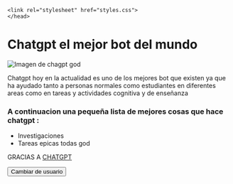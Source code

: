 <!DOCTYPE html>
<html lang="es">
	<head>
	<meta charset="utf-8">
	<title>Chatgpt waos</title>
<link href="styles/styles.css" rel="stylesheet" type="text/css" />

	<link rel="stylesheet" href="styles.css">
	</head>
<body>
	<h1>Chatgpt el mejor bot del mundo </h1>
	<img src="images/descarga.png" alt="Imagen de chagpt god">
	<p>Chatgpt hoy en la actualidad es uno de los mejores bot que existen ya que ha ayudado tanto a personas normales como estudiantes en diferentes areas como en 			tareas y actividades cognitiva y de enseñanza</p>
	<h3>A continuacion una pequeña lista de mejores cosas que hace chatgpt :</h3>
	<ul>
		<li>Investigaciones</li>
		<li>Tareas epicas todas god</li>
	</ul>
	<p>GRACIAS A <a href="https://openai.com/chatgpt/">CHATGPT</a></p>
<button>Cambiar de usuario</button>

<script src="scripts/main.js"></script>

</body>
</html>

